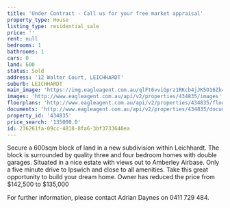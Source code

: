 ```yaml
---
title: 'Under Contract - Call us for your free market appraisal'
property_type: House
listing_type: residential_sale
price: ''
rent: null
bedrooms: 1
bathrooms: 1
cars: 0
land: 600
status: Sold
address: '12 Walter Court, LEICHHARDT'
suburb: LEICHHARDT
main_image: 'https://img.eagleagent.com.au/qlFt6vviGprz1RKcb4jJK5O16Zk=/1280x854/smart/https://s3-us-west-2.amazonaws.com/eagleagent-orig/images/6818154/104062900-image-M.jpg'
images: 'http://www.eagleagent.com.au/api/v2/properties/434835/images'
floorplans: 'http://www.eagleagent.com.au/api/v2/properties/434835/floorplans'
documents: 'http://www.eagleagent.com.au/api/v2/properties/434835/documents'
property_id: '434835'
price_search: '135000.0'
id: 236261fa-09cc-4818-8fa6-3bf3733640ea
---
```

Secure a 600sqm block of land in a new subdivision within Leichhardt.
The block is surrounded by quality three and four bedroom homes with double garages.
Situated in a nice estate with views out to Amberley Airbase.
Only a five minute drive to Ipswich and close to all amenities.
Take this great opportunity to build your dream home.
Owner has reduced the price from $142,500 to $135,000

For further information, please contact Adrian Daynes on 0411 729 484.